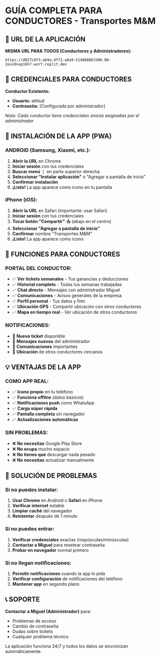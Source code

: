 # GUÍA COMPLETA PARA CONDUCTORES - Transportes M&M

## 📱 URL DE LA APLICACIÓN

**MISMA URL PARA TODOS (Conductores y Administradores):**
```
https://d027c0f3-ab9a-4f71-a0a9-5140088b7d96-00-2oso9nxp16h7.worf.replit.dev
```

## 🔐 CREDENCIALES PARA CONDUCTORES

**Conductor Existente:**
- **Usuario:** attitud  
- **Contraseña:** [Configurada por administrador]

*Nota: Cada conductor tiene credenciales únicas asignadas por el administrador*

## 📲 INSTALACIÓN DE LA APP (PWA)

### ANDROID (Samsung, Xiaomi, etc.):
1. **Abrir la URL** en Chrome
2. **Iniciar sesión** con tus credenciales
3. **Buscar menú ⋮** en parte superior derecha
4. **Seleccionar "Instalar aplicación"** o "Agregar a pantalla de inicio"
5. **Confirmar instalación**
6. **¡Listo!** La app aparece como icono en tu pantalla

### iPhone (iOS):
1. **Abrir la URL** en Safari (importante: usar Safari)
2. **Iniciar sesión** con tus credenciales
3. **Tocar botón "Compartir"** 📤 (abajo en el centro)
4. **Seleccionar "Agregar a pantalla de inicio"**
5. **Confirmar** nombre "Transportes M&M"
6. **¡Listo!** La app aparece como icono

## 🚗 FUNCIONES PARA CONDUCTORES

### PORTAL DEL CONDUCTOR:
- ✅ **Ver tickets semanales** - Tus ganancias y deducciones
- ✅ **Historial completo** - Todas tus semanas trabajadas
- ✅ **Chat directo** - Mensajes con administrador Miguel
- ✅ **Comunicaciones** - Avisos generales de la empresa
- ✅ **Perfil personal** - Tus datos y foto
- ✅ **Ubicación GPS** - Compartir ubicación con otros conductores
- ✅ **Mapa en tiempo real** - Ver ubicación de otros conductores

### NOTIFICACIONES:
- 🔔 **Nuevo ticket** disponible
- 💬 **Mensajes nuevos** del administrador  
- 📢 **Comunicaciones** importantes
- 📍 **Ubicación** de otros conductores cercanos

## 💡 VENTAJAS DE LA APP

### COMO APP REAL:
- ✅ **Icono propio** en tu teléfono
- ✅ **Funciona offline** (datos básicos)
- ✅ **Notificaciones push** como WhatsApp
- ✅ **Carga súper rápida**
- ✅ **Pantalla completa** sin navegador
- ✅ **Actualizaciones automáticas**

### SIN PROBLEMAS:
- ❌ **No necesitas** Google Play Store
- ❌ **No ocupa** mucho espacio
- ❌ **No tienes que** descargar nada pesado
- ❌ **No necesitas** actualizar manualmente

## 🔧 SOLUCIÓN DE PROBLEMAS

### Si no puedes instalar:
1. **Usar Chrome** en Android o **Safari** en iPhone
2. **Verificar internet** estable
3. **Limpiar caché** del navegador
4. **Reintentar** después de 1 minuto

### Si no puedes entrar:
1. **Verificar credenciales** exactas (mayúsculas/minúsculas)
2. **Contactar a Miguel** para resetear contraseña
3. **Probar en navegador** normal primero

### Si no llegan notificaciones:
1. **Permitir notificaciones** cuando la app lo pida
2. **Verificar configuración** de notificaciones del teléfono
3. **Mantener app** en segundo plano

## 📞 SOPORTE
**Contactar a Miguel (Administrador)** para:
- Problemas de acceso
- Cambio de contraseña
- Dudas sobre tickets
- Cualquier problema técnico

La aplicación funciona 24/7 y todos los datos se sincronizan automáticamente.
